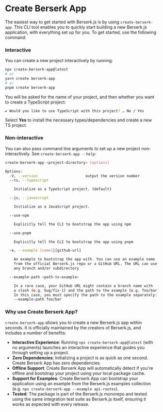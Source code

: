 # Create Berserk App

The easiest way to get started with Berserk.js is by using `create-berserk-app`. This CLI tool enables you to quickly start building a new Berserk.js application, with everything set up for you. To get started, use the following command:

### Interactive

You can create a new project interactively by running:

```bash
npx create-berserk-app@latest
# or
yarn create berserk-app
# or
pnpm create berserk-app
```

You will be asked for the name of your project, and then whether you want to
create a TypeScript project:

```bash
✔ Would you like to use TypeScript with this project? … No / Yes
```

Select **Yes** to install the necessary types/dependencies and create a new TS project.

### Non-interactive

You can also pass command line arguments to set up a new project
non-interactively. See `create-berserk-app --help`:

```bash
create-berserk-app <project-directory> [options]

Options:
  -V, --version                      output the version number
  --ts, --typescript

    Initialize as a TypeScript project. (default)

  --js, --javascript

    Initialize as a JavaScript project.

  --use-npm

    Explicitly tell the CLI to bootstrap the app using npm

  --use-pnpm

    Explicitly tell the CLI to bootstrap the app using pnpm

  -e, --example [name]|[github-url]

    An example to bootstrap the app with. You can use an example name
    from the official Berserk.js repo or a GitHub URL. The URL can use
    any branch and/or subdirectory

  --example-path <path-to-example>

    In a rare case, your GitHub URL might contain a branch name with
    a slash (e.g. bug/fix-1) and the path to the example (e.g. foo/bar).
    In this case, you must specify the path to the example separately:
    --example-path foo/bar
```

### Why use Create Berserk App?

`create-berserk-app` allows you to create a new Berserk.js app within seconds. It is officially maintained by the creators of Berserk.js, and includes a number of benefits:

- **Interactive Experience**: Running `npx create-berserk-app@latest` (with no arguments) launches an interactive experience that guides you through setting up a project.
- **Zero Dependencies**: Initializing a project is as quick as one second. Create Berserk App has zero dependencies.
- **Offline Support**: Create Berserk App will automatically detect if you're offline and bootstrap your project using your local package cache.
- **Support for Examples**: Create Berserk App can bootstrap your application using an example from the Berserk.js examples collection (e.g. `npx create-berserk-app --example api-routes`).
- **Tested**: The package is part of the Berserk.js monorepo and tested using the same integration test suite as Berserk.js itself, ensuring it works as expected with every release.
